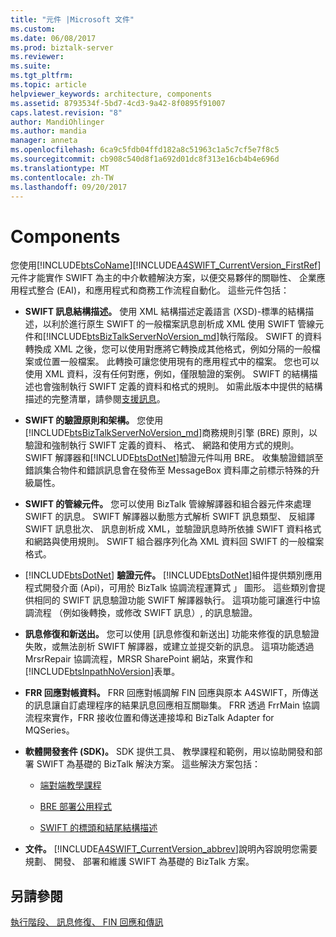 ```yaml
---
title: "元件 |Microsoft 文件"
ms.custom: 
ms.date: 06/08/2017
ms.prod: biztalk-server
ms.reviewer: 
ms.suite: 
ms.tgt_pltfrm: 
ms.topic: article
helpviewer_keywords: architecture, components
ms.assetid: 8793534f-5bd7-4cd3-9a42-8f0895f91007
caps.latest.revision: "8"
author: MandiOhlinger
ms.author: mandia
manager: anneta
ms.openlocfilehash: 6ca9c5fdb04ffd182a8c51963c1a5c7cf5e7f8c5
ms.sourcegitcommit: cb908c540d8f1a692d01dc8f313e16cb4b4e696d
ms.translationtype: MT
ms.contentlocale: zh-TW
ms.lasthandoff: 09/20/2017
---
```

# <a name="components"></a>Components
您使用[!INCLUDE[btsCoName](../../includes/btsconame-md.md)][!INCLUDE[A4SWIFT_CurrentVersion_FirstRef](../../includes/a4swift-currentversion-firstref-md.md)]元件才能實作 SWIFT 為主的中介軟體解決方案，以便交易夥伴的關聯性、 企業應用程式整合 (EAI)，和應用程式和商務工作流程自動化。 這些元件包括：  
  
-   **SWIFT 訊息結構描述。** 使用 XML 結構描述定義語言 (XSD)-標準的結構描述，以利於進行原生 SWIFT 的一般檔案訊息剖析成 XML 使用 SWIFT 管線元件和[!INCLUDE[btsBizTalkServerNoVersion_md](../../includes/btsbiztalkservernoversion-md.md)]執行階段。 SWIFT 的資料轉換成 XML 之後，您可以使用對應將它轉換成其他格式，例如分隔的一般檔案或位置一般檔案。 此轉換可讓您使用現有的應用程式中的檔案。 您也可以使用 XML 資料，沒有任何對應，例如，僅限驗證的案例。 SWIFT 的結構描述也會強制執行 SWIFT 定義的資料和格式的規則。 如需此版本中提供的結構描述的完整清單，請參閱[支援訊息](../../adapters-and-accelerators/accelerator-swift/supported-messages.md)。  
  
-   **SWIFT 的驗證原則和架構。** 您使用[!INCLUDE[btsBizTalkServerNoVersion_md](../../includes/btsbiztalkservernoversion-md.md)]商務規則引擎 (BRE) 原則，以驗證和強制執行 SWIFT 定義的資料、 格式、 網路和使用方式的規則。 SWIFT 解譯器和[!INCLUDE[btsDotNet](../../includes/btsdotnet-md.md)]驗證元件叫用 BRE。 收集驗證錯誤至錯誤集合物件和錯誤訊息會在發佈至 MessageBox 資料庫之前標示特殊的升級屬性。  
  
-   **SWIFT 的管線元件。** 您可以使用 BizTalk 管線解譯器和組合器元件來處理 SWIFT 的訊息。 SWIFT 解譯器以動態方式解析 SWIFT 訊息類型、 反組譯 SWIFT 訊息批次、 訊息剖析成 XML，並驗證訊息時所依據 SWIFT 資料格式和網路與使用規則。 SWIFT 組合器序列化為 XML 資料回 SWIFT 的一般檔案格式。  
  
-   [!INCLUDE[btsDotNet](../../includes/btsdotnet-md.md)]  **驗證元件。** [!INCLUDE[btsDotNet](../../includes/btsdotnet-md.md)]組件提供類別應用程式開發介面 (Api)，可用於 BizTalk 協調流程運算式 」 圖形。 這些類別會提供相同的 SWIFT 訊息驗證功能 SWIFT 解譯器執行。 這項功能可讓進行中協調流程 （例如後轉換，或修改 SWIFT 訊息）, 的訊息驗證。  
  
-   **訊息修復和新送出。** 您可以使用 [訊息修復和新送出] 功能來修復的訊息驗證失敗，或無法剖析 SWIFT 解譯器，或建立並提交新的訊息。 這項功能透過 MrsrRepair 協調流程，MRSR SharePoint 網站，來實作和[!INCLUDE[btsInpathNoVersion](../../includes/btsinpathnoversion-md.md)]表單。  
  
-   **FRR 回應對帳資料。** FRR 回應對帳調解 FIN 回應與原本 A4SWIFT，所傳送的訊息讓自訂處理程序的結果訊息回應相互關聯集。 FRR 透過 FrrMain 協調流程來實作，FRR 接收位置和傳送連接埠和 BizTalk Adapter for MQSeries。  
  
-   **軟體開發套件 (SDK)。** SDK 提供工具、 教學課程和範例，用以協助開發和部署 SWIFT 為基礎的 BizTalk 解決方案。 這些解決方案包括：  
  
    -   [端對端教學課程](../../adapters-and-accelerators/accelerator-swift/end-to-end-tutorial2.md)  
  
    -   [BRE 部署公用程式](../../adapters-and-accelerators/accelerator-swift/bre-deployment-utility.md)  
  
    -   [SWIFT 的標頭和結尾結構描述](../../adapters-and-accelerators/accelerator-swift/swift-header-and-trailer-schemas.md)  
  
-   **文件。** [!INCLUDE[A4SWIFT_CurrentVersion_abbrev](../../includes/a4swift-currentversion-abbrev-md.md)]說明內容說明您需要規劃、 開發、 部署和維護 SWIFT 為基礎的 BizTalk 方案。  
  
## <a name="see-also"></a>另請參閱  
[執行階段、 訊息修復、 FIN 回應和傳訊](../../adapters-and-accelerators/accelerator-swift/runtime-message-repair-fin-response-and-messaging.md)